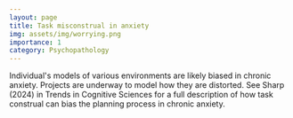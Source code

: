 ```yaml
---
layout: page
title: Task misconstrual in anxiety
img: assets/img/worrying.png
importance: 1
category: Psychopathology
---
```


Individual's models of various environments are likely biased in chronic anxiety. Projects are underway to model how they are distorted. See Sharp
(2024) in Trends in Cognitive Sciences for a full description of how task construal can bias the planning process in chronic anxiety.
